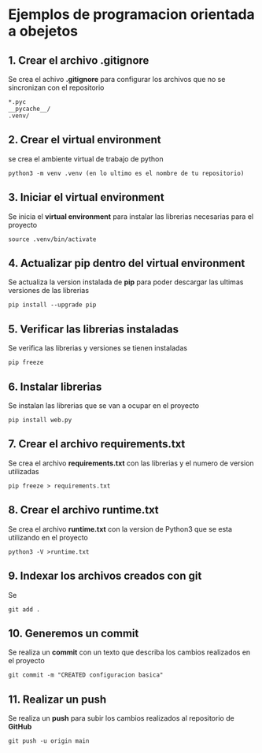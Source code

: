 # Ejemplos de programacion orientada a obejetos

## 1. Crear el archivo **.gitignore**

Se crea el achivo **.gitignore** para configurar los archivos que no se sincronizan con el repositorio

````shell
*.pyc
__pycache__/
.venv/
````

## 2. Crear el **virtual environment**

se crea el ambiente virtual de trabajo de python

````shell
python3 -m venv .venv (en lo ultimo es el nombre de tu repositorio)
````

## 3. Iniciar el **virtual environment**

Se inicia el **virtual environment** para instalar las librerias necesarias para el proyecto

````shell
source .venv/bin/activate
````

## 4. Actualizar **pip** dentro del **virtual environment**

Se actualiza la version instalada de **pip** para poder descargar las ultimas versiones de las librerias

````shell
pip install --upgrade pip
````

## 5. Verificar las librerias instaladas

Se verifica las librerias y versiones se tienen instaladas

````shell
pip freeze
````

## 6. Instalar librerias

Se instalan las librerias que se van a ocupar en el proyecto

````shell
pip install web.py
````

## 7. Crear el archivo **requirements.txt**

Se crea el archivo **requirements.txt** con las librerias y el numero de version utilizadas

````shell
pip freeze > requirements.txt
````

## 8. Crear el archivo **runtime.txt**

Se crea el archivo **runtime.txt** con la version de Python3 que se esta utilizando en el proyecto

````shell
python3 -V >runtime.txt
````

## 9. Indexar los archivos creados con **git**

Se

````shell
git add .
````

## 10. Generemos un **commit**

Se realiza un **commit** con un texto que describa los cambios realizados en el proyecto

````shell
git commit -m "CREATED configuracion basica"
````

## 11. Realizar un **push**

Se realiza un **push** para subir los cambios realizados al repositorio de **GitHub**

````shell
git push -u origin main
````